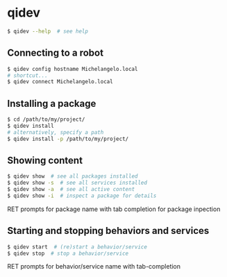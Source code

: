 # qidev
```sh
$ qidev --help  # see help
```

## Connecting to a robot
```sh
$ qidev config hostname Michelangelo.local
# shortcut...
$ qidev connect Michelangelo.local
```

## Installing a package
```sh
$ cd /path/to/my/project/ 
$ qidev install
# alternatively, specify a path
$ qidev install -p /path/to/my/project/
```

## Showing content
```sh
$ qidev show  # see all packages installed
$ qidev show -s  # see all services installed
$ qidev show -a  # see all active content
$ qidev show -i  # inspect a package for details
```
RET prompts for package name with tab completion for package inpection

## Starting and stopping behaviors and services
```sh
$ qidev start  # (re)start a behavior/service  
$ qidev stop  # stop a behavior/service
```
RET prompts for behavior/service name with tab-completion

